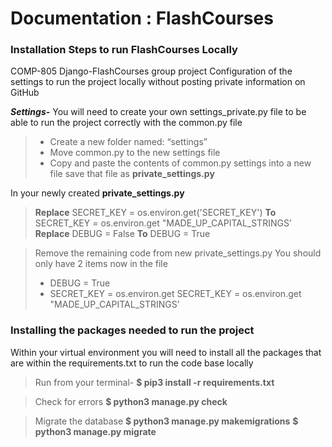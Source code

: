 # Documentation : FlashCourses

###  Installation Steps to run FlashCourses Locally

COMP-805 Django-FlashCourses group project
Configuration of the settings to run the project locally without posting private information on GitHub

***Settings-***
You will need to create your own settings_private.py file to be able to run the project correctly
with the common.py file

> - Create a new folder named: “settings”
> - Move common.py to the new settings file
> - Copy and paste the contents of common.py settings into a new file save that file as **private_settings.py**

In your newly created **private_settings.py**
>   **Replace**
>  SECRET_KEY = os.environ.get('SECRET_KEY')
> **To**
> SECRET_KEY = os.environ.get "MADE_UP_CAPITAL_STRINGS’
> **Replace**
> DEBUG = False
> **To**
> DEBUG = True

>  Remove the remaining code from new private_settings.py
     You should only have 2 items now in the file
> - DEBUG = True
> - SECRET_KEY = os.environ.get     SECRET_KEY = os.environ.get "MADE_UP_CAPITAL_STRINGS’

### Installing the packages needed to run the project

Within your virtual environment you will need to install all the packages that are within the requirements.txt to run the code base locally

> Run from your terminal-
> **$ pip3 install -r requirements.txt**

> Check for errors
> **$ python3 manage.py check**

> Migrate the database
> **$ python3 manage.py makemigrations**
> **$ python3 manage.py migrate**
